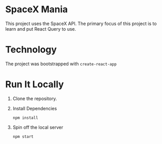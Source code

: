 # SpaceX Mania

This project uses the SpaceX API. The primary focus of this project is to learn and put React Query to use.


# Technology

The project was bootstrapped with ```create-react-app```

# Run It Locally

1. Clone the repository.

2. Install Dependencies

      ```npm install```

3. Spin off the local server

      ```npm start```